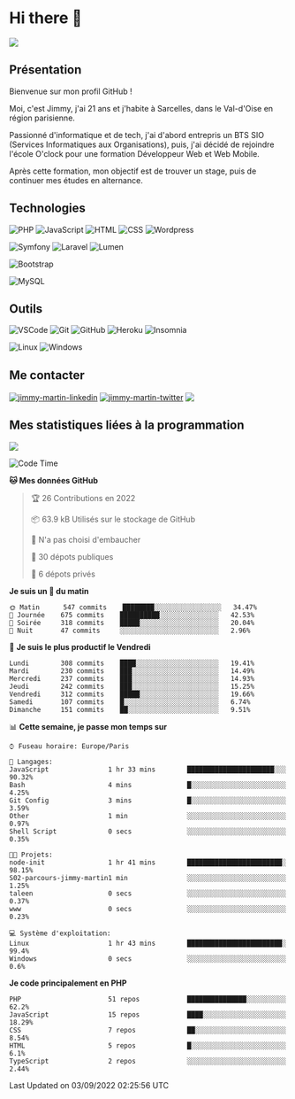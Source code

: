 # Hi there 👋

![](https://komarev.com/ghpvc/?username=jimmy-martin&color=1a1b27)

<!--
**jimmy-martin/jimmy-martin** is a ✨ _special_ ✨ repository because its `README.md` (this file) appears on your GitHub profile.

Here are some ideas to get you started:

- 🔭 I’m currently working on ...
- 🌱 I’m currently learning ...
- 👯 I’m looking to collaborate on ...
- 🤔 I’m looking for help with ...
- 💬 Ask me about ...
- 📫 How to reach me: ...
- 😄 Pronouns: ...
- ⚡ Fun fact: ...
-->

## Présentation

Bienvenue sur mon profil GitHub !

Moi, c'est Jimmy, j'ai 21 ans et j'habite à Sarcelles, dans le Val-d'Oise en région parisienne.

Passionné d'informatique et de tech, j'ai d'abord entrepris un BTS SIO (Services Informatiques aux Organisations), puis, j'ai décidé de rejoindre l'école O'clock pour une formation Développeur Web et Web Mobile.

Après cette formation, mon objectif est de trouver un stage, puis de continuer mes études en alternance.

## Technologies

<div>

![PHP](https://img.shields.io/badge/PHP-777BB4?style=for-the-badge&logo=php&logoColor=white) ![JavaScript](https://img.shields.io/badge/JavaScript-F7DF1E?style=for-the-badge&logo=javascript&logoColor=black) ![HTML](https://img.shields.io/badge/HTML-E34F26?style=for-the-badge&logo=html5&logoColor=white) ![CSS](https://img.shields.io/badge/CSS-1572B6?&style=for-the-badge&logo=css3&logoColor=white) ![Wordpress](https://img.shields.io/badge/WordPress-0078D6?style=for-the-badge&logo=wordpress&logoColor=white)

</div>
<div>

![Symfony](https://img.shields.io/badge/Symfony-092E20?style=for-the-badge&logo=symfony&logoColor=white) ![Laravel](https://img.shields.io/badge/Laravel-FF2D20?style=for-the-badge&logo=laravel&logoColor=white) ![Lumen](https://img.shields.io/badge/Lumen-FF2D20?style=for-the-badge&logo=lumen&logoColor=white)

</div>
<div>

![Bootstrap](https://img.shields.io/badge/Bootstrap-563D7C?style=for-the-badge&logo=bootstrap&logoColor=white)

</div>
<div>

![MySQL](https://img.shields.io/badge/MySQL-4479A1?style=for-the-badge&logo=mysql&logoColor=white)

</div>

## Outils

![VSCode](https://img.shields.io/badge/VSCode-007ACC?style=for-the-badge&logo=visual-studio-code&logoColor=white)
![Git](https://img.shields.io/badge/Git-F05032?style=for-the-badge&logo=git&logoColor=white)
![GitHub](https://img.shields.io/badge/GitHub-100000?style=for-the-badge&logo=github&logoColor=white)
![Heroku](https://img.shields.io/badge/Heroku-6762a6?style=for-the-badge&logo=heroku&logoColor=white)
![Insomnia](https://img.shields.io/badge/Insomnia-5600cd?style=for-the-badge&logo=insomnia&logoColor=white)

![Linux](https://img.shields.io/badge/Linux-FCC624?style=for-the-badge&logo=linux&logoColor=white)
![Windows](https://img.shields.io/badge/Windows-0078D6?style=for-the-badge&logo=windows&logoColor=white)

## Me contacter

<p>
<a href="https://www.linkedin.com/in/jimmy-martin-dev/" target="blank"><img align="center" src="https://img.shields.io/badge/-LinkedIn-0077B5?style=for-the-badge&logo=Linkedin&logoColor=white&link=https://www.linkedin.com/in/jimmy-martin-dev/" alt="jimmy-martin-linkedin"/></a>
<a href="https://twitter.com/jimmydev_" target="blank"><img align="center" src="https://img.shields.io/badge/-Twitter-1DA1F2?style=for-the-badge&logo=Twitter&logoColor=white&link=https://twitter.com/jimmydev_" alt="jimmy-martin-twitter"/></a>
 <a href="mailto:jimmy.martin952@gmail.com" target="blank"><img align="center" src="https://img.shields.io/badge/gmail-D14836?style=for-the-badge&logo=gmail&logoColor=white" /></a>
</p>

## Mes statistiques liées à la programmation

<a href="https://github-readme-stats.vercel.app/api/top-langs/?username=jimmy-martin&layout=compact">
  <img align="center" src="https://github-readme-stats.vercel.app/api/top-langs/?username=jimmy-martin&layout=compact"/>
</a>



<!--START_SECTION:waka-->
![Code Time](http://img.shields.io/badge/Code%20Time-1%2C070%20hrs%2030%20mins-blue)

**🐱 Mes données GitHub** 

> 🏆 26 Contributions en 2022
 > 
> 📦 63.9 kB Utilisés sur le stockage de GitHub 
 > 
> 🚫 N'a pas choisi d'embaucher
 > 
> 📜 30 dépots publiques 
 > 
> 🔑 6 dépots privés  
 > 
**Je suis un 🐤 du matin** 

```text
🌞 Matin      547 commits    ████████░░░░░░░░░░░░░░░░░   34.47% 
🌆 Journée    675 commits    ██████████░░░░░░░░░░░░░░░   42.53% 
🌃 Soirée     318 commits    █████░░░░░░░░░░░░░░░░░░░░   20.04% 
🌙 Nuit       47 commits     ░░░░░░░░░░░░░░░░░░░░░░░░░   2.96%

```
📅 **Je suis le plus productif le Vendredi** 

```text
Lundi        308 commits    ████░░░░░░░░░░░░░░░░░░░░░   19.41% 
Mardi        230 commits    ███░░░░░░░░░░░░░░░░░░░░░░   14.49% 
Mercredi     237 commits    ███░░░░░░░░░░░░░░░░░░░░░░   14.93% 
Jeudi        242 commits    ███░░░░░░░░░░░░░░░░░░░░░░   15.25% 
Vendredi     312 commits    █████░░░░░░░░░░░░░░░░░░░░   19.66% 
Samedi       107 commits    █░░░░░░░░░░░░░░░░░░░░░░░░   6.74% 
Dimanche     151 commits    ██░░░░░░░░░░░░░░░░░░░░░░░   9.51%

```


📊 **Cette semaine, je passe mon temps sur** 

```text
⌚︎ Fuseau horaire: Europe/Paris

💬 Langages: 
JavaScript               1 hr 33 mins        ██████████████████████░░░   90.32% 
Bash                     4 mins              █░░░░░░░░░░░░░░░░░░░░░░░░   4.25% 
Git Config               3 mins              █░░░░░░░░░░░░░░░░░░░░░░░░   3.59% 
Other                    1 min               ░░░░░░░░░░░░░░░░░░░░░░░░░   0.97% 
Shell Script             0 secs              ░░░░░░░░░░░░░░░░░░░░░░░░░   0.35%

🐱‍💻 Projets: 
node-init                1 hr 41 mins        ████████████████████████░   98.15% 
S02-parcours-jimmy-martin1 min               ░░░░░░░░░░░░░░░░░░░░░░░░░   1.25% 
taleen                   0 secs              ░░░░░░░░░░░░░░░░░░░░░░░░░   0.37% 
www                      0 secs              ░░░░░░░░░░░░░░░░░░░░░░░░░   0.23%

💻 Système d'exploitation: 
Linux                    1 hr 43 mins        ████████████████████████░   99.4% 
Windows                  0 secs              ░░░░░░░░░░░░░░░░░░░░░░░░░   0.6%

```

**Je code principalement en PHP** 

```text
PHP                      51 repos            ███████████████░░░░░░░░░░   62.2% 
JavaScript               15 repos            ████░░░░░░░░░░░░░░░░░░░░░   18.29% 
CSS                      7 repos             ██░░░░░░░░░░░░░░░░░░░░░░░   8.54% 
HTML                     5 repos             █░░░░░░░░░░░░░░░░░░░░░░░░   6.1% 
TypeScript               2 repos             ░░░░░░░░░░░░░░░░░░░░░░░░░   2.44%

```



 Last Updated on 03/09/2022 02:25:56 UTC
<!--END_SECTION:waka-->


